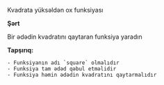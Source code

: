 Kvadrata yüksəldən ox funksiyası

**Şərt**

Bir ədədin kvadratını qaytaran funksiya yaradın

**Tapşırıq:**

    - Funksiyanın adı `square` olmalıdır
    - Funksiya tam ədəd qəbul etməlidir
    - Funksiya həmin ədədin kvadratını qaytarmalıdır
